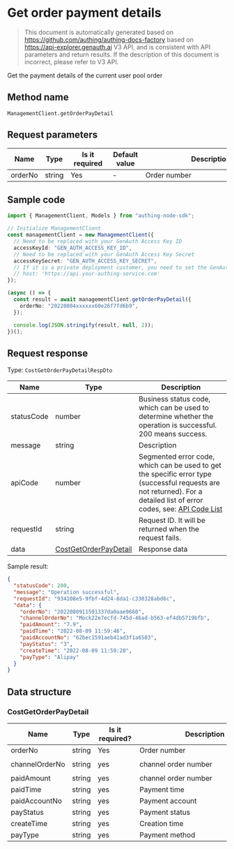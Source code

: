 # Get order payment details

<!--
Warning ⚠️:
Do not modify this document directly,
https://github.com/Authing/authing-docs-factory
Use this project to generate
-->

<LastUpdated />

> This document is automatically generated based on https://github.com/authing/authing-docs-factory based on https://api-explorer.genauth.ai V3 API, and is consistent with API parameters and return results. If the description of this document is incorrect, please refer to V3 API.

Get the payment details of the current user pool order

## Method name

`ManagementClient.getOrderPayDetail`

## Request parameters

| Name    | Type   | <div style="width:80px">Is it required</div> | <div style="width:60px">Default value</div> | <div style="width:300px">Description</div> | <div style="width:200px">Sample value</div> |
| ------- | ------ | -------------------------------------------- | ------------------------------------------- | ------------------------------------------ | ------------------------------------------- |
| orderNo | string | Yes                                          | -                                           | Order number                               | `2022080410062060e26f7fd6b9`                |

## Sample code

```ts
import { ManagementClient, Models } from "authing-node-sdk";

// Initialize ManagementClient
const managementClient = new ManagementClient({
  // Need to be replaced with your GenAuth Access Key ID
  accessKeyId: "GEN_AUTH_ACCESS_KEY_ID",
  // Need to be replaced with your GenAuth Access Key Secret
  accessKeySecret: "GEN_AUTH_ACCESS_KEY_SECRET",
  // If it is a private deployment customer, you need to set the GenAuth service domain name
  // host: 'https://api.your-authing-service.com'
});

(async () => {
  const result = await managementClient.getOrderPayDetail({
    orderNo: "20220804xxxxxx60e26f7fd6b9",
  });

  console.log(JSON.stringify(result, null, 2));
})();
```

## Request response

Type: `CostGetOrderPayDetailRespDto`

| Name       | Type                                                       | Description                                                                                                                                                                                                                                                                                                                                    |
| ---------- | ---------------------------------------------------------- | ---------------------------------------------------------------------------------------------------------------------------------------------------------------------------------------------------------------------------------------------------------------------------------------------------------------------------------------------- |
| statusCode | number                                                     | Business status code, which can be used to determine whether the operation is successful. 200 means success.                                                                                                                                                                                                                                   |
| message    | string                                                     | Description                                                                                                                                                                                                                                                                                                                                    |
| apiCode    | number                                                     | Segmented error code, which can be used to get the specific error type (successful requests are not returned). For a detailed list of error codes, see: [API Code List](https://api-explorer.genauth.ai/?tag=group/%E5%BC%80%E5%8F%91%E5%87%86%E5%A4%87#tag/%E5%BC%80%E5%8F%91%E5%87%86%E5%A4%87/%E9%94%99%E8%AF%AF%E5%A4%84%E7%90%86/apiCode) |
| requestId  | string                                                     | Request ID. It will be returned when the request fails.                                                                                                                                                                                                                                                                                        |
| data       | <a href="#CostGetOrderPayDetail">CostGetOrderPayDetail</a> | Response data                                                                                                                                                                                                                                                                                                                                  |

Sample result:

```json
{
  "statusCode": 200,
  "message": "Operation successful",
  "requestId": "934108e5-9fbf-4d24-8da1-c330328abd6c",
  "data": {
    "orderNo": "2022080911591337da0aae9660",
    "channelOrderNo": "Mock22e7ecfd-745d-46ad-b563-ef4db5719bfb",
    "paidAmount": "7.9",
    "paidTime": "2022-08-09 11:59:46",
    "paidAccountNo": "62bec1591aeb41ad3f1a6503",
    "payStatus": "3",
    "createTime": "2022-08-09 11:59:20",
    "payType": "Alipay"
  }
}
```

## Data structure

### <a id="CostGetOrderPayDetail"></a> CostGetOrderPayDetail

| Name           | Type   | <div style="width:80px">Is it required?</div> | <div style="width:300px">Description</div> | <div style="width:200px">Sample value</div> |
| -------------- | ------ | --------------------------------------------- | ------------------------------------------ | ------------------------------------------- |
| orderNo        | string | Yes                                           | Order number                               | `2022080911591337da0aae9660`                |
| channelOrderNo | string | yes                                           | channel order number                       | `Mock22e7ecfd-745d-46ad-b563-ef4db5719bfb`  |
| paidAmount     | string | yes                                           | channel order number                       | `7.9`                                       |
| paidTime       | string | yes                                           | Payment time                               | `2022-08-09 11:59:46`                       |
| paidAccountNo  | string | yes                                           | Payment account                            | `62bec1591aeb41ad3f1a6503`                  |
| payStatus      | string | yes                                           | Payment status                             | `3`                                         |
| createTime     | string | yes                                           | Creation time                              | `2022-08-09 11:59:20`                       |
| payType        | string | yes                                           | Payment method                             | `Alipay`                                    |

